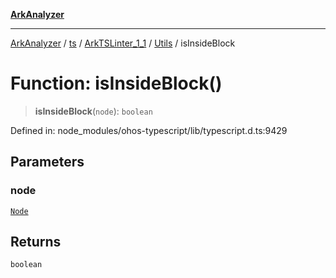 [**ArkAnalyzer**](../../../../../../../../README.md)

***

[ArkAnalyzer](../../../../../../../../globals.md) / [ts](../../../../../README.md) / [ArkTSLinter\_1\_1](../../../README.md) / [Utils](../README.md) / isInsideBlock

# Function: isInsideBlock()

> **isInsideBlock**(`node`): `boolean`

Defined in: node\_modules/ohos-typescript/lib/typescript.d.ts:9429

## Parameters

### node

[`Node`](../../../../../interfaces/Node.md)

## Returns

`boolean`
